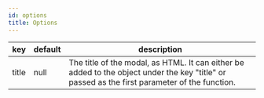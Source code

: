 ```yaml
---
id: options
title: Options
---
```


| key | default | description |
| - | - | - |
| title	| null	| The title of the modal, as HTML. It can either be added to the object under the key "title" or passed as the first parameter of the function. |
